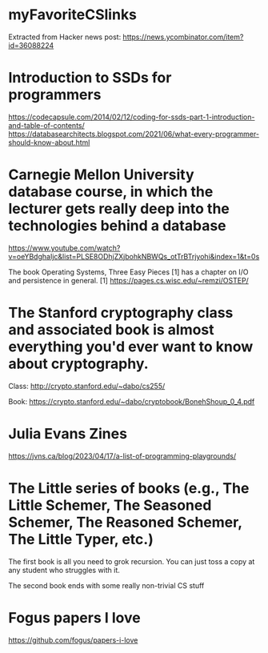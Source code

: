 # myFavoriteCSlinks

Extracted from Hacker news post: https://news.ycombinator.com/item?id=36088224

# Introduction to SSDs for programmers
https://codecapsule.com/2014/02/12/coding-for-ssds-part-1-introduction-and-table-of-contents/
https://databasearchitects.blogspot.com/2021/06/what-every-programmer-should-know-about.html

# Carnegie Mellon University database course, in which the lecturer gets really deep into the technologies behind a database
https://www.youtube.com/watch?v=oeYBdghaIjc&list=PLSE8ODhjZXjbohkNBWQs_otTrBTrjyohi&index=1&t=0s

The book Operating Systems, Three Easy Pieces [1] has a chapter on I/O and persistence in general.
[1] https://pages.cs.wisc.edu/~remzi/OSTEP/

# The Stanford cryptography class  and associated book is almost everything you'd ever want to know about cryptography.
Class: http://crypto.stanford.edu/~dabo/cs255/

Book: https://crypto.stanford.edu/~dabo/cryptobook/BonehShoup_0_4.pdf

# Julia Evans Zines
https://jvns.ca/blog/2023/04/17/a-list-of-programming-playgrounds/

# The Little series of books (e.g., The Little Schemer, The Seasoned Schemer, The Reasoned Schemer, The Little Typer, etc.)

The first book is all you need to grok recursion. You can just toss a copy at any student who struggles with it.

The second book ends with some really non-trivial CS stuff

# Fogus papers I love
https://github.com/fogus/papers-i-love

